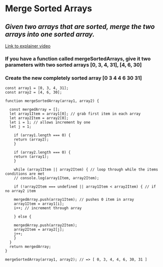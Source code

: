 # Merge Sorted Arrays

## *Given two arrays that are sorted,  merge the two arrays into one sorted array.*

[Link to explainer video](https://www.udemy.com/master-the-coding-interview-data-structures-algorithms/learn/v4/t/lecture/12309366?start=0)

### If you have a function called mergeSortedArrays, give it two parameters with two sorted arrays [0, 3, 4, 31], [4, 6, 30]

### Create the new completely sorted array [0 3 4 4 6 30 31]

    const array1 = [0, 3, 4, 31];
    const array2 = [4, 6, 30];

    function mergeSortedArray(array1, array2) {

      const mergedArray = [];
      let array1Item = array1[0]; // grab first item in each array
      let array2Item = array2[0];
      let i = 1; // allows increment by one
      let j = 1;

        if (array1.length === 0) {
        return (array2);
        }

        if (array2.length === 0) {
        return (array1);
        }

        while (array1Item || array2Item) { // loop through while the items conditions are met
        // console.log(array1Item, array2Item);

        if (!array2Item === undefined || array1Item < array2Item) { // if no array2 item

        mergedArray.push(array1Item); // pushes 0 item in array
        array1Item = array1[i];
        i++; // increment through array

        } else {

        mergedArray.push(array2Item);
        array2Item = array2[j];
        j++;
        }
      }
      return mergedArray;
    }

    mergeSortedArray(array1, array2); // => [ 0, 3, 4, 4, 6, 30, 31 ]
